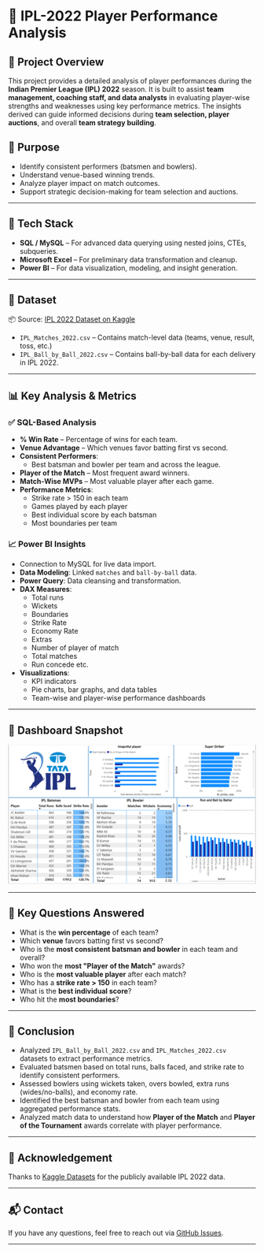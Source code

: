 # 🏏 IPL-2022 Player Performance Analysis

## 📌 Project Overview

This project provides a detailed analysis of player performances during the **Indian Premier League (IPL) 2022** season. It is built to assist **team management, coaching staff, and data analysts** in evaluating player-wise strengths and weaknesses using key performance metrics. The insights derived can guide informed decisions during **team selection, player auctions**, and overall **team strategy building**.

## 🎯 Purpose

- Identify consistent performers (batsmen and bowlers).
- Understand venue-based winning trends.
- Analyze player impact on match outcomes.
- Support strategic decision-making for team selection and auctions.

---

## 🧰 Tech Stack

- **SQL / MySQL** – For advanced data querying using nested joins, CTEs, subqueries.
- **Microsoft Excel** – For preliminary data transformation and cleanup.
- **Power BI** – For data visualization, modeling, and insight generation.

---

## 📂 Dataset

📦 Source: [IPL 2022 Dataset on Kaggle](https://www.kaggle.com/datasets/vora1011/ipl-2022-match-dataset)

- `IPL_Matches_2022.csv` – Contains match-level data (teams, venue, result, toss, etc.)
- `IPL_Ball_by_Ball_2022.csv` – Contains ball-by-ball data for each delivery in IPL 2022.

---

## 📊 Key Analysis & Metrics

### ✅ SQL-Based Analysis

- **% Win Rate** – Percentage of wins for each team.
- **Venue Advantage** – Which venues favor batting first vs second.
- **Consistent Performers**:
  - Best batsman and bowler per team and across the league.
- **Player of the Match** – Most frequent award winners.
- **Match-Wise MVPs** – Most valuable player after each game.
- **Performance Metrics**:
  - Strike rate > 150 in each team
  - Games played by each player
  - Best individual score by each batsman
  - Most boundaries per team

### 📈 Power BI Insights

- Connection to MySQL for live data import.
- **Data Modeling**: Linked `matches` and `ball-by-ball` data.
- **Power Query**: Data cleansing and transformation.
- **DAX Measures**:
  - Total runs
  - Wickets
  - Boundaries
  - Strike Rate
  - Economy Rate
  - Extras
  - Number of player of match
  - Total matches
  - Run concede etc.
- **Visualizations**:
  - KPI indicators
  - Pie charts, bar graphs, and data tables
  - Team-wise and player-wise performance dashboards

---

## 📸 Dashboard Snapshot

![IPL 2022 Dashboard Screenshot](/PowerBI/dashboard-screenshot.png)

---

## 📌 Key Questions Answered

- What is the **win percentage** of each team?
- Which **venue** favors batting first vs second?
- Who is the **most consistent batsman and bowler** in each team and overall?
- Who won the **most "Player of the Match"** awards?
- Who is the **most valuable player** after each match?
- Who has a **strike rate > 150** in each team?
- What is the **best individual score**?
- Who hit the **most boundaries**?

---

## 🧾 Conclusion

- Analyzed `IPL_Ball_by_Ball_2022.csv` and `IPL_Matches_2022.csv` datasets to extract performance metrics.
- Evaluated batsmen based on total runs, balls faced, and strike rate to identify consistent performers.
- Assessed bowlers using wickets taken, overs bowled, extra runs (wides/no-balls), and economy rate.
- Identified the best batsman and bowler from each team using aggregated performance stats.
- Analyzed match data to understand how **Player of the Match** and **Player of the Tournament** awards correlate with player performance.

---

## 🙌 Acknowledgement

Thanks to [Kaggle Datasets](https://www.kaggle.com/datasets/vora1011/ipl-2022-match-dataset) for the publicly available IPL 2022 data.

---

## 📬 Contact

If you have any questions, feel free to reach out via [GitHub Issues](https://github.com/kshitizrao/IPL-2022-Analysis/issues).

---
